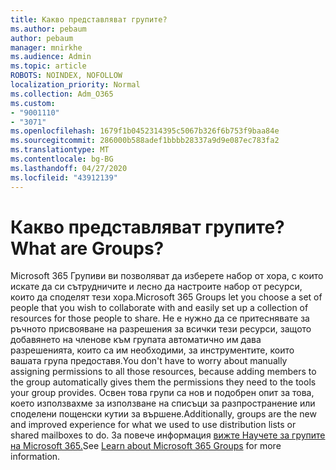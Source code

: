 ```yaml
---
title: Какво представляват групите?
ms.author: pebaum
author: pebaum
manager: mnirkhe
ms.audience: Admin
ms.topic: article
ROBOTS: NOINDEX, NOFOLLOW
localization_priority: Normal
ms.collection: Adm_O365
ms.custom:
- "9001110"
- "3071"
ms.openlocfilehash: 1679f1b0452314395c5067b326f6b753f9baa84e
ms.sourcegitcommit: 286000b588adef1bbbb28337a9d9e087ec783fa2
ms.translationtype: MT
ms.contentlocale: bg-BG
ms.lasthandoff: 04/27/2020
ms.locfileid: "43912139"
---
```

# <a name="what-are-groups"></a><span data-ttu-id="a7398-102">Какво представляват групите?</span><span class="sxs-lookup"><span data-stu-id="a7398-102">What are Groups?</span></span>

<span data-ttu-id="a7398-103">Microsoft 365 Групиви ви позволяват да изберете набор от хора, с които искате да си сътрудничите и лесно да настроите набор от ресурси, които да споделят тези хора.</span><span class="sxs-lookup"><span data-stu-id="a7398-103">Microsoft 365 Groups let you choose a set of people that you wish to collaborate with and easily set up a collection of resources for those people to share.</span></span> <span data-ttu-id="a7398-104">Не е нужно да се притеснявате за ръчното присвояване на разрешения за всички тези ресурси, защото добавянето на членове към групата автоматично им дава разрешенията, които са им необходими, за инструментите, които вашата група предоставя.</span><span class="sxs-lookup"><span data-stu-id="a7398-104">You don't have to worry about manually assigning permissions to all those resources, because adding members to the group automatically gives them the permissions they need to the tools your group provides.</span></span> <span data-ttu-id="a7398-105">Освен това групи са нов и подобрен опит за това, което използвахме за използване на списъци за разпространение или споделени пощенски кутии за вършене.</span><span class="sxs-lookup"><span data-stu-id="a7398-105">Additionally, groups are the new and improved experience for what we used to use distribution lists or shared mailboxes to do.</span></span>  <span data-ttu-id="a7398-106">За повече информация [вижте Научете за групите на Microsoft 365.](https://support.office.com/article/b565caa1-5c40-40ef-9915-60fdb2d97fa2)</span><span class="sxs-lookup"><span data-stu-id="a7398-106">See [Learn about Microsoft 365 Groups](https://support.office.com/article/b565caa1-5c40-40ef-9915-60fdb2d97fa2) for more information.</span></span> 